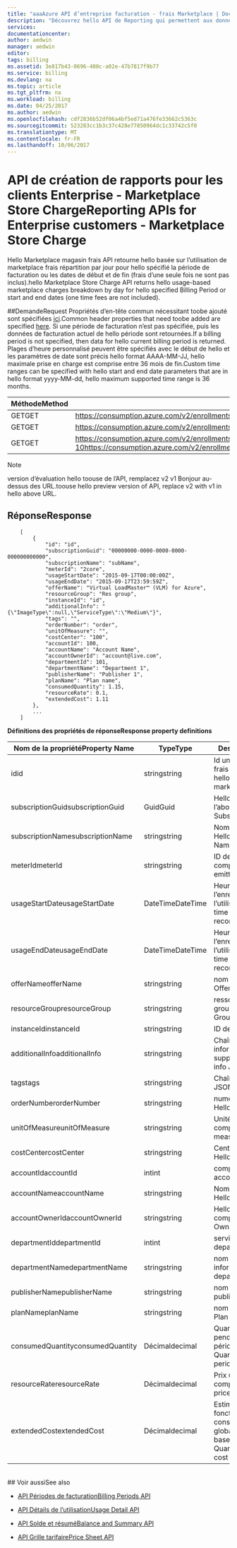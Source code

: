 ```yaml
---
title: "aaaAzure API d’entreprise facturation - frais Marketplace | Documents Microsoft"
description: "Découvrez hello API de Reporting qui permettent aux données de consommation de toopull clients entreprise Azure par programme."
services: 
documentationcenter: 
author: aedwin
manager: aedwin
editor: 
tags: billing
ms.assetid: 3e817b43-0696-400c-a02e-47b7817f9b77
ms.service: billing
ms.devlang: na
ms.topic: article
ms.tgt_pltfrm: na
ms.workload: billing
ms.date: 04/25/2017
ms.author: aedwin
ms.openlocfilehash: cdf2836b52df06a4bf5ed71a476fe33662c5363c
ms.sourcegitcommit: 523283cc1b3c37c428e77850964dc1c33742c5f0
ms.translationtype: MT
ms.contentlocale: fr-FR
ms.lasthandoff: 10/06/2017
---
```

# <a name="reporting-apis-for-enterprise-customers---marketplace-store-charge"></a><span data-ttu-id="0562c-103">API de création de rapports pour les clients Enterprise - Marketplace Store Charge</span><span class="sxs-lookup"><span data-stu-id="0562c-103">Reporting APIs for Enterprise customers - Marketplace Store Charge</span></span>

<span data-ttu-id="0562c-104">Hello Marketplace magasin frais API retourne hello basée sur l’utilisation de marketplace frais répartition par jour pour hello spécifié la période de facturation ou les dates de début et de fin (frais d’une seule fois ne sont pas inclus).</span><span class="sxs-lookup"><span data-stu-id="0562c-104">hello Marketplace Store Charge API returns hello usage-based marketplace charges breakdown by day for hello specified Billing Period or start and end dates (one time fees are not included).</span></span>

##<a name="request"></a><span data-ttu-id="0562c-105">Demande</span><span class="sxs-lookup"><span data-stu-id="0562c-105">Request</span></span> 
<span data-ttu-id="0562c-106">Propriétés d’en-tête commun nécessitant toobe ajouté sont spécifiées [ici](billing-enterprise-api.md).</span><span class="sxs-lookup"><span data-stu-id="0562c-106">Common header properties that need toobe added are specified [here](billing-enterprise-api.md).</span></span> <span data-ttu-id="0562c-107">Si une période de facturation n’est pas spécifiée, puis les données de facturation actuel de hello période sont retournées.</span><span class="sxs-lookup"><span data-stu-id="0562c-107">If a billing period is not specified, then data for hello current billing period is returned.</span></span> <span data-ttu-id="0562c-108">Plages d’heure personnalisé peuvent être spécifiés avec le début de hello et les paramètres de date sont précis hello format AAAA-MM-JJ, hello maximale prise en charge est comprise entre 36 mois de fin.</span><span class="sxs-lookup"><span data-stu-id="0562c-108">Custom time ranges can be specified with hello start and end date parameters that are in hello format yyyy-MM-dd, hello maximum supported time range is 36 months.</span></span>  

|<span data-ttu-id="0562c-109">Méthode</span><span class="sxs-lookup"><span data-stu-id="0562c-109">Method</span></span> | <span data-ttu-id="0562c-110">URI de demande</span><span class="sxs-lookup"><span data-stu-id="0562c-110">Request URI</span></span>|
|-|-|
|<span data-ttu-id="0562c-111">GET</span><span class="sxs-lookup"><span data-stu-id="0562c-111">GET</span></span>|<span data-ttu-id="0562c-112">https://consumption.azure.com/v2/enrollments/{enrollmentNumber}/marketplacecharges</span><span class="sxs-lookup"><span data-stu-id="0562c-112">https://consumption.azure.com/v2/enrollments/{enrollmentNumber}/marketplacecharges</span></span>|
|<span data-ttu-id="0562c-113">GET</span><span class="sxs-lookup"><span data-stu-id="0562c-113">GET</span></span>|<span data-ttu-id="0562c-114">https://consumption.azure.com/v2/enrollments/{enrollmentNumber}/billingPeriods/{billingPeriod}/marketplacecharges</span><span class="sxs-lookup"><span data-stu-id="0562c-114">https://consumption.azure.com/v2/enrollments/{enrollmentNumber}/billingPeriods/{billingPeriod}/marketplacecharges</span></span>|
|<span data-ttu-id="0562c-115">GET</span><span class="sxs-lookup"><span data-stu-id="0562c-115">GET</span></span>|<span data-ttu-id="0562c-116">https://consumption.azure.com/v2/enrollments/{enrollmentNumber}/marketplacechargesbycustomdate?startTime=2017-01-01&endTime=2017-01-10</span><span class="sxs-lookup"><span data-stu-id="0562c-116">https://consumption.azure.com/v2/enrollments/{enrollmentNumber}/marketplacechargesbycustomdate?startTime=2017-01-01&endTime=2017-01-10</span></span>|

> [!Note]
> <span data-ttu-id="0562c-117">version d’évaluation hello toouse de l’API, remplacez v2 v1 Bonjour au-dessus des URL.</span><span class="sxs-lookup"><span data-stu-id="0562c-117">toouse hello preview version of API, replace v2 with v1 in hello above URL.</span></span>
>

## <a name="response"></a><span data-ttu-id="0562c-118">Réponse</span><span class="sxs-lookup"><span data-stu-id="0562c-118">Response</span></span>
 
    
        [
            {
                "id": "id",
                "subscriptionGuid": "00000000-0000-0000-0000-000000000000",
                "subscriptionName": "subName",
                "meterId": "2core",
                "usageStartDate": "2015-09-17T00:00:00Z",
                "usageEndDate": "2015-09-17T23:59:59Z",
                "offerName": "Virtual LoadMaster™ (VLM) for Azure",
                "resourceGroup": "Res group",
                "instanceId": "id",
                "additionalInfo": "{\"ImageType\":null,\"ServiceType\":\"Medium\"}",
                "tags": "",
                "orderNumber": "order",
                "unitOfMeasure": "",
                "costCenter": "100",
                "accountId": 100,
                "accountName": "Account Name",
                "accountOwnerId": "account@live.com",
                "departmentId": 101,
                "departmentName": "Department 1",
                "publisherName": "Publisher 1",
                "planName": "Plan name",
                "consumedQuantity": 1.15,
                "resourceRate": 0.1,
                "extendedCost": 1.11
            },
            ...
        ]
    

<span data-ttu-id="0562c-119">**Définitions des propriétés de réponse**</span><span class="sxs-lookup"><span data-stu-id="0562c-119">**Response property definitions**</span></span>

|<span data-ttu-id="0562c-120">Nom de la propriété</span><span class="sxs-lookup"><span data-stu-id="0562c-120">Property Name</span></span>| <span data-ttu-id="0562c-121">Type</span><span class="sxs-lookup"><span data-stu-id="0562c-121">Type</span></span>| <span data-ttu-id="0562c-122">Description</span><span class="sxs-lookup"><span data-stu-id="0562c-122">Description</span></span>
|-|-|-|
|<span data-ttu-id="0562c-123">id</span><span class="sxs-lookup"><span data-stu-id="0562c-123">id</span></span>|<span data-ttu-id="0562c-124">string</span><span class="sxs-lookup"><span data-stu-id="0562c-124">string</span></span>|<span data-ttu-id="0562c-125">Id unique de l’élément de frais marketplace hello</span><span class="sxs-lookup"><span data-stu-id="0562c-125">Unique Id for hello marketplace charge item</span></span>|
|<span data-ttu-id="0562c-126">subscriptionGuid</span><span class="sxs-lookup"><span data-stu-id="0562c-126">subscriptionGuid</span></span>|<span data-ttu-id="0562c-127">Guid</span><span class="sxs-lookup"><span data-stu-id="0562c-127">Guid</span></span>|<span data-ttu-id="0562c-128">Hello Guid de l’abonnement</span><span class="sxs-lookup"><span data-stu-id="0562c-128">hello Subscription Guid</span></span>|
|<span data-ttu-id="0562c-129">subscriptionName</span><span class="sxs-lookup"><span data-stu-id="0562c-129">subscriptionName</span></span>|<span data-ttu-id="0562c-130">string</span><span class="sxs-lookup"><span data-stu-id="0562c-130">string</span></span>|<span data-ttu-id="0562c-131">Nom de l’abonnement de Hello</span><span class="sxs-lookup"><span data-stu-id="0562c-131">hello Subscription Name</span></span>|
|<span data-ttu-id="0562c-132">meterId</span><span class="sxs-lookup"><span data-stu-id="0562c-132">meterId</span></span>|<span data-ttu-id="0562c-133">string</span><span class="sxs-lookup"><span data-stu-id="0562c-133">string</span></span>|<span data-ttu-id="0562c-134">ID de hello émis compteur</span><span class="sxs-lookup"><span data-stu-id="0562c-134">Id for hello emitted Meter</span></span>|
|<span data-ttu-id="0562c-135">usageStartDate</span><span class="sxs-lookup"><span data-stu-id="0562c-135">usageStartDate</span></span>|<span data-ttu-id="0562c-136">DateTime</span><span class="sxs-lookup"><span data-stu-id="0562c-136">DateTime</span></span>|<span data-ttu-id="0562c-137">Heure de début de l’enregistrement de l’utilisation de hello</span><span class="sxs-lookup"><span data-stu-id="0562c-137">Start time for hello usage record</span></span>|
|<span data-ttu-id="0562c-138">usageEndDate</span><span class="sxs-lookup"><span data-stu-id="0562c-138">usageEndDate</span></span>|<span data-ttu-id="0562c-139">DateTime</span><span class="sxs-lookup"><span data-stu-id="0562c-139">DateTime</span></span>|<span data-ttu-id="0562c-140">Heure de fin de l’enregistrement de l’utilisation de hello</span><span class="sxs-lookup"><span data-stu-id="0562c-140">End time for hello usage record</span></span>|
|<span data-ttu-id="0562c-141">offerName</span><span class="sxs-lookup"><span data-stu-id="0562c-141">offerName</span></span>|<span data-ttu-id="0562c-142">string</span><span class="sxs-lookup"><span data-stu-id="0562c-142">string</span></span>|<span data-ttu-id="0562c-143">nom de l’offre Hello</span><span class="sxs-lookup"><span data-stu-id="0562c-143">hello Offer name</span></span>|
|<span data-ttu-id="0562c-144">resourceGroup</span><span class="sxs-lookup"><span data-stu-id="0562c-144">resourceGroup</span></span>|<span data-ttu-id="0562c-145">string</span><span class="sxs-lookup"><span data-stu-id="0562c-145">string</span></span>|<span data-ttu-id="0562c-146">ressource de Hello groupe</span><span class="sxs-lookup"><span data-stu-id="0562c-146">hello resource Group</span></span>|
|<span data-ttu-id="0562c-147">instanceId</span><span class="sxs-lookup"><span data-stu-id="0562c-147">instanceId</span></span>|<span data-ttu-id="0562c-148">string</span><span class="sxs-lookup"><span data-stu-id="0562c-148">string</span></span>|<span data-ttu-id="0562c-149">ID de l’instance</span><span class="sxs-lookup"><span data-stu-id="0562c-149">Instance Id</span></span>|
|<span data-ttu-id="0562c-150">additionalInfo</span><span class="sxs-lookup"><span data-stu-id="0562c-150">additionalInfo</span></span>|<span data-ttu-id="0562c-151">string</span><span class="sxs-lookup"><span data-stu-id="0562c-151">string</span></span>|<span data-ttu-id="0562c-152">Chaîne JSON avec informations supplémentaires</span><span class="sxs-lookup"><span data-stu-id="0562c-152">Additional info JSON string</span></span>|
|<span data-ttu-id="0562c-153">tags</span><span class="sxs-lookup"><span data-stu-id="0562c-153">tags</span></span>|<span data-ttu-id="0562c-154">string</span><span class="sxs-lookup"><span data-stu-id="0562c-154">string</span></span>|<span data-ttu-id="0562c-155">Chaîne JSON de balise</span><span class="sxs-lookup"><span data-stu-id="0562c-155">Tag JSON string</span></span>|
|<span data-ttu-id="0562c-156">orderNumber</span><span class="sxs-lookup"><span data-stu-id="0562c-156">orderNumber</span></span>|<span data-ttu-id="0562c-157">string</span><span class="sxs-lookup"><span data-stu-id="0562c-157">string</span></span>|<span data-ttu-id="0562c-158">numéro de commande Hello</span><span class="sxs-lookup"><span data-stu-id="0562c-158">hello order number</span></span>|
|<span data-ttu-id="0562c-159">unitOfMeasure</span><span class="sxs-lookup"><span data-stu-id="0562c-159">unitOfMeasure</span></span>|<span data-ttu-id="0562c-160">string</span><span class="sxs-lookup"><span data-stu-id="0562c-160">string</span></span>|<span data-ttu-id="0562c-161">Unité de mesure pour le compteur de hello</span><span class="sxs-lookup"><span data-stu-id="0562c-161">Unit of measure for hello meter</span></span>|
|<span data-ttu-id="0562c-162">costCenter</span><span class="sxs-lookup"><span data-stu-id="0562c-162">costCenter</span></span>|<span data-ttu-id="0562c-163">string</span><span class="sxs-lookup"><span data-stu-id="0562c-163">string</span></span>|<span data-ttu-id="0562c-164">Centre de coût de Hello</span><span class="sxs-lookup"><span data-stu-id="0562c-164">hello cost center</span></span>|
|<span data-ttu-id="0562c-165">accountId</span><span class="sxs-lookup"><span data-stu-id="0562c-165">accountId</span></span>|<span data-ttu-id="0562c-166">int</span><span class="sxs-lookup"><span data-stu-id="0562c-166">int</span></span>|<span data-ttu-id="0562c-167">compte Hello Id</span><span class="sxs-lookup"><span data-stu-id="0562c-167">hello account Id</span></span>|
|<span data-ttu-id="0562c-168">accountName</span><span class="sxs-lookup"><span data-stu-id="0562c-168">accountName</span></span>|<span data-ttu-id="0562c-169">string</span><span class="sxs-lookup"><span data-stu-id="0562c-169">string</span></span> |<span data-ttu-id="0562c-170">Nom du compte de Hello</span><span class="sxs-lookup"><span data-stu-id="0562c-170">hello Account Name</span></span>|
|<span data-ttu-id="0562c-171">accountOwnerId</span><span class="sxs-lookup"><span data-stu-id="0562c-171">accountOwnerId</span></span>|<span data-ttu-id="0562c-172">string</span><span class="sxs-lookup"><span data-stu-id="0562c-172">string</span></span>|<span data-ttu-id="0562c-173">Hello Id de propriétaire de compte</span><span class="sxs-lookup"><span data-stu-id="0562c-173">hello Account Owner Id</span></span>|
|<span data-ttu-id="0562c-174">departmentId</span><span class="sxs-lookup"><span data-stu-id="0562c-174">departmentId</span></span>|<span data-ttu-id="0562c-175">int</span><span class="sxs-lookup"><span data-stu-id="0562c-175">int</span></span>|<span data-ttu-id="0562c-176">service Hello Id</span><span class="sxs-lookup"><span data-stu-id="0562c-176">hello department Id</span></span>|
|<span data-ttu-id="0562c-177">departmentName</span><span class="sxs-lookup"><span data-stu-id="0562c-177">departmentName</span></span>|<span data-ttu-id="0562c-178">string</span><span class="sxs-lookup"><span data-stu-id="0562c-178">string</span></span>|<span data-ttu-id="0562c-179">nom du service informatique Hello</span><span class="sxs-lookup"><span data-stu-id="0562c-179">hello department name</span></span>|
|<span data-ttu-id="0562c-180">publisherName</span><span class="sxs-lookup"><span data-stu-id="0562c-180">publisherName</span></span>|<span data-ttu-id="0562c-181">string</span><span class="sxs-lookup"><span data-stu-id="0562c-181">string</span></span>|<span data-ttu-id="0562c-182">nom de l’éditeur Hello</span><span class="sxs-lookup"><span data-stu-id="0562c-182">hello publisher name</span></span>|
|<span data-ttu-id="0562c-183">planName</span><span class="sxs-lookup"><span data-stu-id="0562c-183">planName</span></span>|<span data-ttu-id="0562c-184">string</span><span class="sxs-lookup"><span data-stu-id="0562c-184">string</span></span>|<span data-ttu-id="0562c-185">nom du Plan Hello</span><span class="sxs-lookup"><span data-stu-id="0562c-185">hello Plan name</span></span>|
|<span data-ttu-id="0562c-186">consumedQuantity</span><span class="sxs-lookup"><span data-stu-id="0562c-186">consumedQuantity</span></span>|<span data-ttu-id="0562c-187">Décimal</span><span class="sxs-lookup"><span data-stu-id="0562c-187">decimal</span></span>|<span data-ttu-id="0562c-188">Quantité consommée pendant cette période</span><span class="sxs-lookup"><span data-stu-id="0562c-188">Consumed Quantity during this time period</span></span>|
|<span data-ttu-id="0562c-189">resourceRate</span><span class="sxs-lookup"><span data-stu-id="0562c-189">resourceRate</span></span>|<span data-ttu-id="0562c-190">Décimal</span><span class="sxs-lookup"><span data-stu-id="0562c-190">decimal</span></span>|<span data-ttu-id="0562c-191">Prix unitaire pour le compteur de hello</span><span class="sxs-lookup"><span data-stu-id="0562c-191">Unit price for hello meter</span></span>|
|<span data-ttu-id="0562c-192">extendedCost</span><span class="sxs-lookup"><span data-stu-id="0562c-192">extendedCost</span></span>|<span data-ttu-id="0562c-193">Décimal</span><span class="sxs-lookup"><span data-stu-id="0562c-193">decimal</span></span>|<span data-ttu-id="0562c-194">Estimation des frais en fonction de la quantité consommée et du coût global</span><span class="sxs-lookup"><span data-stu-id="0562c-194">Estimated charge based on Consumed Quantity and Extended cost</span></span>|
<br/>
## <a name="see-also"></a><span data-ttu-id="0562c-195">Voir aussi</span><span class="sxs-lookup"><span data-stu-id="0562c-195">See also</span></span>

* [<span data-ttu-id="0562c-196">API Périodes de facturation</span><span class="sxs-lookup"><span data-stu-id="0562c-196">Billing Periods API</span></span>](billing-enterprise-api-billing-periods.md)

* [<span data-ttu-id="0562c-197">API Détails de l’utilisation</span><span class="sxs-lookup"><span data-stu-id="0562c-197">Usage Detail API</span></span>](billing-enterprise-api-usage-detail.md) 

* [<span data-ttu-id="0562c-198">API Solde et résumé</span><span class="sxs-lookup"><span data-stu-id="0562c-198">Balance and Summary API</span></span>](billing-enterprise-api-balance-summary.md)

* [<span data-ttu-id="0562c-199">API Grille tarifaire</span><span class="sxs-lookup"><span data-stu-id="0562c-199">Price Sheet API</span></span>](billing-enterprise-api-pricesheet.md)